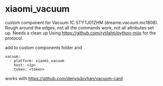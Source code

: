 # xiaomi_vacuum
custom component for Vacuum 1C STYTJ01ZHM (dreame.vacuum.mc1808).
Rough around the edges, not all the commands work, not all attributes set up.
Needs a clean up
Using https://github.com/rytilahti/python-miio for the protocol.

add to custom components folder and 
```
vacuum:
  - platform: xiaomi_vacuum
    host: <ip>
    token: <token>
```
works with https://github.com/denysdovhan/vacuum-card
